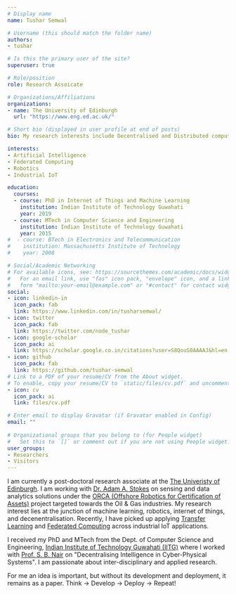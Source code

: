 ```yaml
---
# Display name
name: Tushar Semwal

# Username (this should match the folder name)
authors:
- tushar

# Is this the primary user of the site?
superuser: true

# Role/position
role: Research Assoicate

# Organizations/Affiliations
organizations:
- name: The University of Edinburgh
  url: "https://www.eng.ed.ac.uk/"

# Short bio (displayed in user profile at end of posts)
bio: My research interests include Decentralised and Distributed computing, Internet of Things, Robotics, Transfer Learning, and Federated Learning.

interests:
- Artificial Intelligence
- Federated Computing
- Robotics
- Industrial IoT

education:
  courses:
  - course: PhD in Internet of Things and Machine Learning
    institution: Indian Institute of Technology Guwahati
    year: 2019
  - course: MTech in Computer Science and Engineering
    institution: Indian Institute of Technology Guwahati
    year: 2015
#  - course: BTech in Electronics and Telecommunication
#    institution: Massachusetts Institute of Technology
#    year: 2008

# Social/Academic Networking
# For available icons, see: https://sourcethemes.com/academic/docs/widgets/#icons
#   For an email link, use "fas" icon pack, "envelope" icon, and a link in the
#   form "mailto:your-email@example.com" or "#contact" for contact widget.
social:
- icon: linkedin-in
  icon_pack: fab
  link: https://www.linkedin.com/in/tusharsemwal/
- icon: twitter
  icon_pack: fab
  link: https://twitter.com/node_tushar
- icon: google-scholar
  icon_pack: ai
  link: https://scholar.google.co.in/citations?user=S8QouS0AAAAJ&hl=en
- icon: github
  icon_pack: fab
  link: https://github.com/tushar-semwal
# Link to a PDF of your resume/CV from the About widget.
# To enable, copy your resume/CV to `static/files/cv.pdf` and uncomment the lines below.  
- icon: cv
  icon_pack: ai
  link: files/cv.pdf

# Enter email to display Gravatar (if Gravatar enabled in Config)
email: ""
  
# Organizational groups that you belong to (for People widget)
#   Set this to `[]` or comment out if you are not using People widget.  
user_groups:
- Researchers
- Visitors
---
```


I am currently a post-doctoral research associate at the [The Univeristy of Edinburgh](https://www.eng.ed.ac.uk/). I am working with [Dr. Adam A. Stokes](http://stokesresearchgroup.com/) on sensing and data analytics solutions under the [ORCA (Offshore Robotics for Certification of Assets)](https://orcahub.org/) project targeted towards the Oil & Gas industries. My research interest lies at the junction of machine learning, robotics, internet of things, and decenentralisation. Recently, I have picked up applying [Transfer Learning](http://ruder.io/transfer-learning/) and [Federated Computing](https://ai.googleblog.com/2017/04/federated-learning-collaborative.html) across industrial IoT applications.

I received my PhD and MTech from the Dept. of Computer Science and Engineering, [Indian Institute of Technology Guwahati (IITG)](http://www.iitg.ac.in/) where I worked with [Prof. S. B. Nair](http://www.iitg.ac.in/cse/robotics/) on "Decentralising Intelligence in Cyber-Physical Systems". I am passionate about inter-disciplinary and applied research. 

For me an idea is important, but without its development and deployment, it remains as a paper. Think -> Develop -> Deploy -> Repeat!